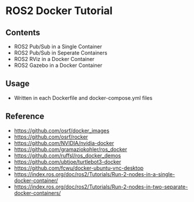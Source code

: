 # ROS2 Docker Tutorial

## Contents
- ROS2 Pub/Sub in a Single Container
- ROS2 Pub/Sub in Seperate Containers
- ROS2 RViz in a Docker Container
- ROS2 Gazebo in a Docker Container

## Usage
- Written in each Dockerfile and docker-compose.yml files

## Reference
- https://github.com/osrf/docker_images
- https://github.com/osrf/rocker
- https://github.com/NVIDIA/nvidia-docker
- https://github.com/gramaziokohler/ros_docker
- https://github.com/ruffsl/ros_docker_demos
- https://github.com/ubtjoe/turtlebot3-docker
- https://github.com/fcwu/docker-ubuntu-vnc-desktop
- https://index.ros.org/doc/ros2/Tutorials/Run-2-nodes-in-a-single-docker-container/
- https://index.ros.org/doc/ros2/Tutorials/Run-2-nodes-in-two-separate-docker-containers/
